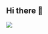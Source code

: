 ## Hi there 👋
<img src="https://github-stats-vitor.vercel.app/api/top-langs?username=vitorcosta30&layout=compact&langs_count=8&card_width=320">
<!--
**vitorcosta30/vitorcosta30** is a ✨ _special_ ✨ repository because its `README.md` (this file) appears on your GitHub profile.

Here are some ideas to get you started:

- 🔭 I’m currently working on ...
- 🌱 I’m currently learning ...
- 👯 I’m looking to collaborate on ...
- 🤔 I’m looking for help with ...
- 💬 Ask me about ...
- 📫 How to reach me: ...
- 😄 Pronouns: ...
- ⚡ Fun fact: ...
-->

